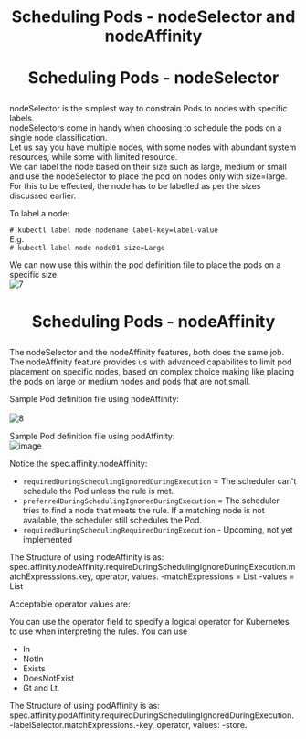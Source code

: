 # <p style="text-align: center;">Scheduling Pods - nodeSelector and nodeAffinity</p>

# <p style="text-align: center;">Scheduling Pods - nodeSelector</p>

nodeSelector is the simplest way to constrain Pods to nodes with specific labels.<br>
nodeSelectors come in handy when choosing to schedule the pods on a single node classification.<br>
Let us say you have multiple nodes, with some nodes with abundant system resources, while some with limited resource.<br>
We can label the node based on their size such as large, medium or small and use the nodeSelector to place the pod on nodes only with size=large.<br>
For this to be effected, the node has to be labelled as per the sizes discussed earlier.<br>

To label a node:

`# kubectl label node nodename label-key=label-value`<br>
E.g. <br>
`# kubectl label node node01 size=Large`<br>

We can now use this within the pod definition file to place the pods on a specific size.<br>
![7](https://github.com/pyvivid/K8S-References/assets/94853400/d73cdb3e-a349-40e4-a1e9-b610fe25fc10)<br>

# <p style="text-align: center;">Scheduling Pods - nodeAffinity</p>

The nodeSelector and the nodeAffinity features, both does the same job. The nodeAffinity feature provides us with advanced capabilites to limit pod placement on specific nodes, based on complex choice making like placing the pods on large or medium nodes and pods that are not small.<br>

Sample Pod definition file using nodeAffinity:<br>                                               
![8](https://github.com/pyvivid/K8S-References/assets/94853400/7ddb2b80-8c80-4bb2-85c3-5f9500e307fd)  

 Sample Pod definition file using podAffinity:<br>
![image](https://github.com/pyvivid/K8S-References/assets/94853400/7b310c46-989d-477f-a1a5-1cd6c481b0a0)

Notice the spec.affinity.nodeAffinity:

- `requiredDuringSchedulingIgnoredDuringExecution` = The scheduler can't schedule the Pod unless the rule is met.
- `preferredDuringSchedulingIgnoredDuringExecution` = The scheduler tries to find a node that meets the rule. If a matching node is not available, the scheduler still schedules the Pod.
- `requiredDuringSchedulingRequiredDuringExecution` - Upcoming, not yet implemented

The Structure of using nodeAffinity is as: spec.affinity.nodeAffinity.requireDuringSchedulingIgnoreDuringExecution.matchExpresssions.key, operator, values.
-matchExpressions = List
-values = List

Acceptable operator values are:

You can use the operator field to specify a logical operator for Kubernetes to use when interpreting the rules. 
You can use 
 + In
 + NotIn
 + Exists
 + DoesNotExist
 + Gt and Lt.

The Structure of using podAffinity is as: spec.affinity.podAffinity.requiredDuringSchedulingIgnoredDuringExecution.-labelSelector.matchExpressions.-key, operator, values: -store.





